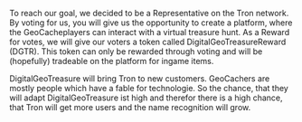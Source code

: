 To reach our goal, we decided to be a Representative on the Tron network. By voting for us, you will give us the opportunity to create a platform, where the GeoCacheplayers can interact with a virtual treasure hunt. As a Reward for votes, we will give our voters a token called DigitalGeoTreasureReward (DGTR). This token can only be rewarded through voting and will be (hopefully) tradeable on the platform for ingame items.

DigitalGeoTreasure will bring Tron to new customers. GeoCachers are mostly people which have a fable for technologie. So the chance, that they will adapt DigitalGeoTreasure ist high and therefor there is a high chance, that Tron will get more users and the name recognition will grow.   
